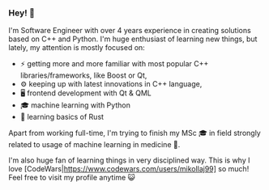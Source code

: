 ### Hey! 👋

I'm Software Engineer with over 4 years experience in creating solutions based on C++ and Python.
I'm huge enthusiast of learning new things, but lately, my attention is mostly focused on:
* ⚡ getting more and more familiar with most popular C++ libraries/frameworks, like Boost or Qt,
* ⚙️ keeping up with latest innovations in C++ language,
* 🖥️ frontend development with Qt & QML
* 🎓 machine learning with Python
* 🌱 learning basics of Rust

Apart from working full-time, I'm trying to finish my MSc 🎓 in field strongly related to usage of machine learning in medicine 🩻.

I'm also huge fan of learning things in very disciplined way. This is why I love [CodeWars|https://www.codewars.com/users/mikollaj99] so much! Feel free to visit my profile anytime 😺
